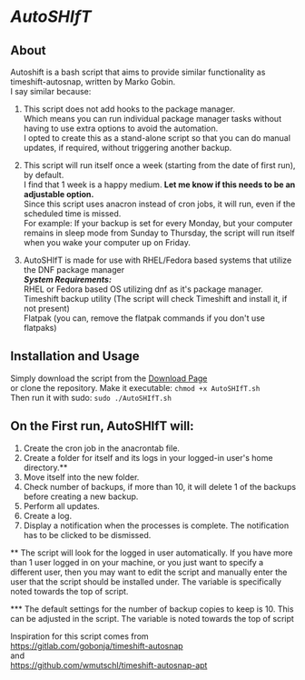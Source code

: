 # ***AutoSHIfT*** 
## About
Autoshift is a bash script that aims to provide similar functionality as timeshift-autosnap, written by Marko Gobin.<BR>
I say similar because:<BR>
1) This script does not add hooks to the package manager.<BR>
  Which means you can run individual package manager tasks without having to use extra options to avoid the automation.<BR>
  I opted to create this as a stand-alone script so that you can do manual updates, if required, without triggering another backup.
  
2) This script will run itself once a week (starting from the date of first run), by default.<BR>
  I find that 1 week is a happy medium. **Let me know if this needs to be an adjustable option.**<BR>
  Since this script uses anacron instead of cron jobs, it will run, even if the scheduled time is missed.<BR>
    For example: If your backup is set for every Monday, but your computer remains in sleep mode from Sunday to Thursday, the script will run itself when you wake your computer up on Friday.
    
3) AutoSHIfT is made for use with RHEL/Fedora based systems that utilize the DNF package manager<BR>
	***System Requirements:***<BR>
    RHEL or Fedora based OS utilizing dnf as it's package manager.<BR>
    Timeshift backup utility (The script will check Timeshift and install it, if not present)<BR>
    Flatpak (you can, remove the flatpak commands if you don't use flatpaks)
    
## Installation and Usage
Simply download the script from the <A HREF="https://github.com/TActually/AutoSHIfT/releases">Download Page</A><BR> or clone the repository.
Make it executable: `chmod +x AutoSHIfT.sh`<BR>
Then run it with sudo: `sudo ./AutoSHIfT.sh`

## On the First run, AutoSHIfT will:
1) Create the cron job in the anacrontab file.<BR>
2) Create a folder for itself and its logs in your logged-in user's home directory.**
3) Move itself into the new folder.
4) Check number of backups, if more than 10, it will delete 1 of the backups before creating a new backup.
5) Perform all updates.<BR>
6) Create a log.<BR>
7) Display a notification when the processes is complete. The notification has to be clicked to be dismissed.<BR>

** The script will look for the logged in user automatically. If you have more than 1 user logged in on your machine, or you just want to specify a different user,
then you may want to edit the script and manually enter the user that the script should be installed under.
The variable is specifically noted towards the top of script.

*** The default settings for the number of backup copies to keep is 10. This can be adjusted in the script.
The variable is noted towards the top of script

Inspiration for this script comes from<BR>
https://gitlab.com/gobonja/timeshift-autosnap <BR>
and<BR>
https://github.com/wmutschl/timeshift-autosnap-apt

